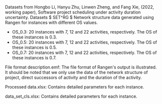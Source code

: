 Datasets from Hongbo Li, Hanyu Zhu, Linwen Zheng, and Fang Xie, (2022, working paper), Software project scheduling under activity duration uncertainty.
Datasets $ SET^RG $
Network structure data generated using Rangen for instances with different OS values.
- OS_0.3: 20 instances with 7, 12 and 22 activities, respectively. The OS of these instances is 0.3.
- OS_0.5: 20 instances with 7, 12 and 22 activities, respectively. The OS of these instances is 0.5.
- OS_0.7: 20 instances with 7, 12 and 22 activities, respectively. The OS of these instances is 0.7.

File format description.emf: The file format of Rangen's output is illustrated. It should be noted that we only use the data of the  network structure of project, direct successors  of activity and the duration of the activity.

Processed data.xlsx: Contains detailed parameters for each instance.

data_set_cls.xlsx: Contains detailed parameters for each instance.